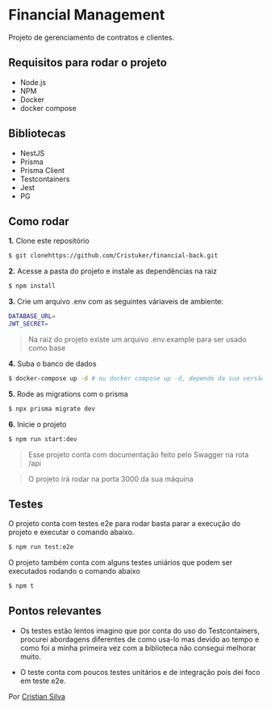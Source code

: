 # Financial Management

Projeto de gerenciamento de contratos e clientes.



## Requisitos para rodar o projeto

* Node.js
* NPM
* Docker
* docker compose

## Bibliotecas

* NestJS
* Prisma
* Prisma Client
* Testcontainers
* Jest
* PG

## Como rodar

**1.** Clone este repositório

```bash
$ git clonehttps://github.com/Cristuker/financial-back.git
```

**2.** Acesse a pasta do projeto e instale as dependências na raiz

```bash
$ npm install
```

**3.** Crie um arquivo .env com as seguintes váriaveis de ambiente:

```bash
DATABASE_URL=
JWT_SECRET=
```
> Na raiz do projeto existe um arquivo .env.example para ser usado como base

**4.** Suba o banco de dados

```bash
$ docker-compose up -d # ou docker compose up -d, depende da sua versão do compose
```


**5.** Rode as migrations com o prisma

```bash
$ npx prisma migrate dev
```

**6.** Inicie o projeto

```bash
$ npm run start:dev 
```

> Esse projeto conta com documentação feito pelo Swagger na rota /api


> O projeto irá rodar na porta 3000 da sua máquina


## Testes

O projeto conta com testes e2e para rodar basta parar a execução do projeto e executar o comando abaixo.

```bash
$ npm run test:e2e  
```

O projeto também conta com alguns testes uniários que podem ser executados rodando o comando abaixo

```bash
$ npm t  
```

## Pontos relevantes

* Os testes estão lentos imagino que por conta do uso do Testcontainers, procurei abordagens diferentes de como usa-lo mas devido ao tempo e como foi a minha primeira vez com a biblioteca não consegui melhorar muito.

* O teste conta com poucos testes unitários e de integração pois dei foco em teste e2e.


Por [Cristian Silva](https://cristiansilva.dev/)
